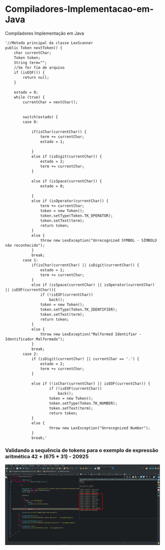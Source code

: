 # Compiladores-Implementacao-em-Java
Compiladores Implementação em Java

	'//Metodo principal da classe LexScanner
	public Token nextToken() {
		char currentChar;
		Token token;
		String term="";
		//Se for fim de arquivo 
		if (isEOF()) {
			return null;
		}
		
		estado = 0;
		while (true) {
			currentChar = nextChar();
			
			
			switch(estado) {
			case 0:
												
				if(isChar(currentChar)) {
					term += currentChar;
					estado = 1;
					
				}
				else if (isDigit(currentChar)) {
					estado = 2;
					term += currentChar;
				}

				else if (isSpace(currentChar)) {
					estado = 0;
					
				}
				else if (isOperator(currentChar)) {
					term += currentChar;
					token = new Token();
					token.setType(Token.TK_OPERATOR);
					token.setText(term);
					return token;
				}
				else {
					throw new LexException("Unrecognized SYMBOL - SÍMBOLO não reconhecido");
				}
				break;
			case 1:
				if(isChar(currentChar) || isDigit(currentChar)) {
					estado = 1;
					term += currentChar;
				}
				else if (isSpace(currentChar) || isOperator(currentChar) || isEOF(currentChar)){
					if (!isEOF(currentChar))
						back();
					token = new Token();
					token.setType(Token.TK_IDENTIFIER);
					token.setText(term);
					return token;
				}
				else {
					throw new LexException("Malformed Identifier - Identificador Malformado");
				}
				break;
			case 2:											
				if (isDigit(currentChar) || currentChar == '.') {
					estado = 2;
					term += currentChar;
				}
					
				else if (!isChar(currentChar) || isEOF(currentChar)) {
						if (!isEOF(currentChar))
							back();
						token = new Token();
						token.setType(Token.TK_NUMBER);
						token.setText(term);
						return token;
				}
				else {
						throw new LexException("Unrecognized Number");
				}
				break;'

### Validando a sequência de tokens para o exemplo de expressão aritmética 42 + (675 * 31) - 20925
![](https://github.com/enivaldoqueiroz/Compiladores-Implementacao-em-Java/blob/main/src/Imagens/IMG001.png)
